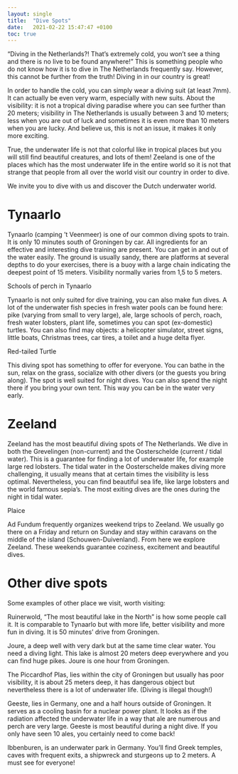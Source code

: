 ```yaml
---
layout: single
title:  "Dive Spots"
date:   2021-02-22 15:47:47 +0100
toc: true
---
```


“Diving in the Netherlands?! That’s extremely cold, you won’t see a thing and there is no live to be found anywhere!” This is something people who do not know how it is to dive in The Netherlands frequently say. However, this cannot be further from the truth! Diving in in our country is great!

In order to handle the cold, you can simply wear a diving suit (at least 7mm). It can actually be even very warm, especially with new suits. About the visibility: it is not a tropical diving paradise where you can see further than 20 meters; visibility in The Netherlands is usually between 3 and 10 meters; less when you are out of luck and sometimes it is even more than 10 meters when you are lucky. And believe us, this is not an issue, it makes it only more exciting.

True, the underwater life is not that colorful like in tropical places but you will still find beautiful creatures, and lots of them! Zeeland is one of the places which has the most underwater life in the entire world so it is not that strange that people from all over the world visit our country in order to dive.

We invite you to dive with us and discover the Dutch underwater world.


# Tynaarlo

Tynaarlo (camping ’t Veenmeer) is one of our common diving spots to train. It is only 10 minutes south of Groningen by car.
All ingredients for an effective and interesting dive training are present. You can get in and out of the water easily. The ground is usually sandy, there are platforms at several depths to do your exercises, there is a buoy with a large chain indicating the deepest point of 15 meters. Visibility normally varies from 1,5 to 5 meters.



Schools of perch in Tynaarlo


Tynaarlo is not only suited for dive training, you can also make fun dives. A lot of the underwater fish species in fresh water pools can be found here: pike (varying from small to very large), ale, large schools of perch, roach, fresh water lobsters, plant life, sometimes you can spot (ex-domestic) turtles. You can also find may objects: a helicopter simulator, street signs, little boats, Christmas trees, car tires, a toilet and a huge delta flyer.



Red-tailed Turtle

This diving spot has something to offer for everyone. You can bathe in the sun, relax on the grass, socialize with other divers (or the guests you bring along). The spot is well suited for night dives. You can also spend the night there if you bring your own tent. This way you can be in the water very early.

# Zeeland

Zeeland has the most beautiful diving spots of The Netherlands. We dive in both the Grevelingen (non-current) and the Oosterschelde (current / tidal water). This is a guarantee for finding a lot of underwater life, for example large red lobsters. The tidal water in the Oosterschelde makes diving more challenging, it usually means that at certain times the visibility is less optimal. Nevertheless, you can find beautiful sea life, like large lobsters and the world famous sepia’s. The most exiting dives are the ones during the night in tidal water.



Plaice

Ad Fundum frequently organizes weekend trips to Zeeland. We usually go there on a Friday and return on Sunday and stay within caravans on the middle of the island (Schouwen-Duivenland). From here we explore Zeeland. These weekends guarantee coziness, excitement and beautiful dives.


# Other dive spots

Some examples of other place we visit, worth visiting:

Ruinerwold, “The most beautiful lake in the North” is how some people call it. It is comparable to Tynaarlo but with more life, better visibility and more fun in diving. It is 50 minutes’ drive from Groningen.

Joure, a deep well with very dark but at the same time clear water. You need a diving light. This lake is almost 20 meters deep everywhere and you can find huge pikes. Joure is one hour from Groningen.

The Piccardhof Plas, lies within the city of Groningen but usually has poor visibility, it is about 25 meters deep, it has dangerous object but nevertheless there is a lot of underwater life. (Diving is illegal though!)

Geeste, lies in Germany, one and a half hours outside of Groningen. It serves as a cooling basin for a nuclear power plant. It looks as if the radiation affected the underwater life in a way that ale are numerous and perch are very large. Geeste is most beautiful during a night dive. If you only have seen 10 ales, you certainly need to come back!

Ibbenburen, is an underwater park in Germany. You’ll find Greek temples, caves with frequent exits, a shipwreck and sturgeons up to 2 meters. A must see for everyone!

